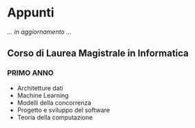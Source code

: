 # Appunti

<i>... in aggiornamento ...</i>

## Corso di Laurea Magistrale in Informatica

### PRIMO ANNO

- Architetture dati
- Machine Learning
- Modelli della concorrenza
- Progetto e sviluppo del software
- Teoria della computazione
